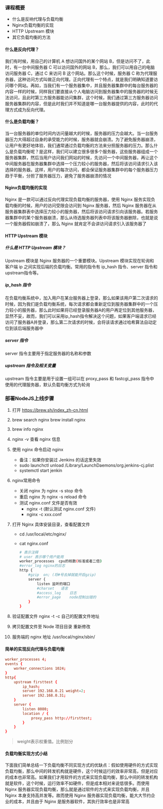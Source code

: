 ### 课程概要

+ 什么是反响代理与负载均衡
+ Nginx负载均衡的实现
+ HTTP Upstream 模块
+ 其它负载均衡的方法 



#### 什么是反向代理？

我们有时候，用自己的计算机 A 想访问国外的某个网站 B，但是访问不了，此时，有一台中间服务器 C 可以访问国外的网站 B，那么，我们可以用自己的电脑访问服务器 C，通过 C 来访问 B 这个网站。那么这个时候，服务器 C 称为代理服务器，这种访问方式叫做正向代理。正向代理有一个特点，就是我们明确知道要访问哪个网站。再如，当我们有一个服务器集中，并且服务器集群中的每台服务器的内容一样的时候，同样我们要直接从个人电脑访问到服务器集中的服务器的时候无法访问，且此时第三方服务器能访问集群，这个时候，我们通过第三方服务器访问服务器集群的内容，但是此时我们并不知道是哪一台服务器提供的内容，此时的代理方式成为反向代理。



#### 什么是负载均衡？

当一台服务器的单位时间内访问量越大的时候，服务器的压力会越大。当一台服务器压力大得超过自身的承受能力的时候，服务器就会崩溃。为了避免服务器崩溃，让用户有更好地体验，我们通常通过负载均衡的方法来分担服务器的压力。那么什么是负载均衡呢？是这样，我们可以建立很多很多个服务器，这些服务器组成一个服务器集群，然后当用户访问我们网站的时候，先访问一个中间服务器，再让这个中间服务器在服务器集群中选择一个压力较小的服务器，然后将该访问请求引入该选择的服务器。这样，用户的每次访问，都会保证服务器集群中的每个服务器压力趋于平衡，分担了服务器压力，避免了服务器崩溃的情况



#### Nginx负载均衡的实现

Nginx 是一款可以通过反向代理实现负载均衡的服务器，使用 Nginx 服务实现负载均衡的时候，用户的访问受限会访问到 Nginx 服务器，然后 Nginx 服务器在从服务器集群表中选择压力较小的服务器，然后将该访问请求引向该服务器。若服务器集群中的某个服务器崩溃，那么从待选服务器列表中将该服务器删除，也就是说一个服务器假如崩溃了，那么 Nginx 就肯定不会讲访问请求引入该服务器了



#### HTTP Upstream 模块

 ##### 什么是 HTTP Upstream 模块？

Upstream 模块是 Nginx 服务器的一个重要模块。Upstream 模块实现在轮询和客户端 ip 之间实现后端的负载均衡。常用的指令有 ip_hash 指令、server 指令和 upstream指令等。



##### ip_hash 指令

在负载均衡系统中，加入用户在某台服务器上登录，那么如果该用户第二次请求的时候，因为我们是负载均衡系统，每次请求都会重新定位到服务器集群中的一个压力较小的服务器，那么此时如果将已经登录服务器A的用户再定位到其他服务器，显然不妥，故而，我们可以采用ip_hash指令解决这个问题，如果客户端请求已经访问了服务器A并登录，那么第二次请求的时候，会将该请求通过哈希算法自动定位到该后端服务器中



##### server 指令

server 指令主要用于指定服务器的名称和参数



##### upstream 指令及相关变量

upstream 指令主要是用于设置一组可以在 proxy_pass 和 fastcgi_pass 指令中使用的代理服务器，默认负载均衡方式为轮询





### 部署NodeJS上线步骤

1. 打开 https://brew.sh/index_zh-cn.html

2. brew search nginx        brew install nginx

3. brew info nginx

4. nginx -v 查看 nginx 信息

5. 使用 nginx 命令启动 nginx

   - 备注：如果你安装过 Jenkins 的话这里失效
   - sudo launchctl unload /Library/LaunchDaemons/org.jenkins-cj.plist
   - systemctl start jenkin

6. nginx常用命令

   - 关闭 nginx 为 nginx -s stop 命令
   - 重启 nginx 为 nginx -s reload 命令
   - 测试 nginx.conf 文件是否有效
     - nginx -t	(默认测试 nginx.conf  文件)
     - nginx -c xxx.conf

7. 打开 Nginx 具体安装目录，查看配置文件

   - cd  /usr/local/etc/nginx/

   - cat nginx.conf

     ``` bash
     # 表示注释
     # user 表示哪个用户能用
     worker_processes  cpu的核数(标准或者二倍)
     #error_log	nginx的日志
     http {
         #gzip	on; (将#号去掉就能开启gzip)
         server {
             listen	监听的端口
             #charset	语言
             #access_log	日志
             #error_page	node控制出错的
         }
     }
     ```

8. 验证配置文件 nginx -t -c 自己的配置文件地址

9. 拷贝配置文件至 Node 项目目录 重新修改

10. 服务端的 nginx 地址 /usr/local/nginx/sbin/





#### 简单的实现反向代理与负载均衡

``` conf
worker_processes 4;
events {
    worker_connections 1024;
}
http{
    upstream firsttest {
        ip_hash;
        server 192.168.0.21 weight=2;
        server 192.168.0.31;
    }
    server {
        listen 8080;
        location / {
            proxy_pass http://firsttest;
        }
    }
}
```

> weight表示权重值。比例划分





#### 负载均衡实现方式小结

下面我们简单总结一下负载均衡不同实现方式的优缺点：假如使用硬件的方式实现负载均衡，那么中间的转发机构就是硬件，这个时候运行的效率非常高，但是对应的成本也非常高。如果我们才用软件的方式来实现负载均衡，那么中间的转发机构就是软件，这个时候，运行效率不如硬件，但是成本相对来说低很多。而使用 Nginx 服务器实现负载均衡，那么就是通过软件的方式来实现负载均衡，并且 Nginx 本身支持高并发等。故而使用 Nginx 服务器实现负载均衡，能大大节约企业的成本，并且由于 Nginx 是服务器软件，其执行效率也是非常高